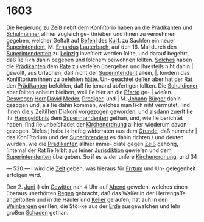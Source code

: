 # 1603

Die [Regierung](../../register/worte/regierung.md) zu [Zeiß](../../register/orte/zeiß.md) nebſt dem Konſiſtorio haben
an die [Prädikanten](../../register/worte/prädikanten.md) und [Schulmänner](../../register/worte/schulmänner.md) allhier zugleich ge-
\hrieben und ihnen zu vernehmen gegeben, welcher Geſtalt
auf [Befehl](../../register/worte/befehl.md) des [Kurf](../../register/worte/kurf.md). zu Sachſen ein neuer [Superintendent](../../register/worte/superintendent.md),
M. [Erhardus](../../register/worte/erhardus.md) [Lauterbach](../../register/worte/lauterbach.md), auf den 16. Mai durch den
[Superintendenten](../../register/worte/superintendenten.md) zu [Leipzig](../../register/orte/leipzig.md) inveſtiert werden ſollte, und
darauf begehrt, daß ſie ſi<h dahin begeben und ſolchem
beiwohnen ſollten. [Solches](../../register/worte/solches.md) haben die [Prädikanten](../../register/worte/prädikanten.md) dem
[Rate](../../register/worte/rate.md) zu verleſen übergeben und ihresteils niht dahin
| gewollt, aus Urſachen, daß nicht der [Superintendent](../../register/worte/superintendent.md) allein,
|, ſondern das Konſiſtorium ihnen zu befehlen hätte. Un-
geachtet deſſen aber hat der Rat den [Prädikanten](../../register/worte/prädikanten.md) befohlen,
daß ſie jemand abfertigen ſollten. Die [Schuldiener](../../register/worte/schuldiener.md) aber
ſollten anheim bleiben, weil ſie hier an die [Pfarre](../../register/worte/pfarre.md) ge- |
wieſen. [Deswegen](../../register/worte/deswegen.md) [Herr](../../register/worte/herr.md) [David](../../register/worte/david.md) [Meder](../../register/worte/meder.md), [Prediger](../../register/worte/prediger.md), und |
M. [Johann](../../register/worte/johann.md) [Bürger](../../register/worte/bürger.md) dahin gezogen und, als ſie dahin
kommen, welches man ſi<h niht vermutet, ſind ihnen die y
Zeitiſhen [Diakoni](../../register/worte/diakoni.md) vorgezogen geworden, und alsdann
zuerſt ſie ihr [Handgelöbnis](../../register/worte/handgelöbnis.md) dem [Superintendenten](../../register/worte/superintendenten.md) gethan,
und, wie ſie berichtet haben, ſind ſie unbeſchadet der
[Kirchenordnung](../../register/worte/kirchenordnung.md) allhier wiederum davon gezogen. Dieſes j
habe i< heftig widerraten aus dem [Grunde](../../register/worte/grunde.md), daß nunmehr |
das Konſiſtorium und der [Superintendent](../../register/worte/superintendent.md) es dahin richten /
und deuten würden, wie die [Prädikanten](../../register/worte/prädikanten.md) allhier imme-
diate gegen [Zeiß](../../register/orte/zeiß.md) gehörig, ſintemal der Rat ſie ſelbſt aus
ſeiner [Jurisdiktion](../../register/worte/jurisdiktion.md) gewieſen und dem [Superintendenten](../../register/worte/superintendenten.md)
übergeben. So iſ es wider unſere [Kirchenordnung](../../register/worte/kirchenordnung.md), und
34


— 530 — l
wird die [Zeit](../../register/worte/zeit.md) geben, was hieraus für [Frrtum](../../register/worte/frrtum.md) und Un-
gelegenheit erfolgen wird.

Den 2. [Juni](../../register/worte/juni.md) i} ein [Gewitter](../../register/worte/gewitter.md) nah 4 Uhr auf [Abend](../../register/worte/abend.md)
geweſen, welches einen überaus unerhörten [Regen](../../register/worte/regen.md) gebracht,
daß das Waſſer in der Herrengaſſe angeſtoßen und in die
Häuſer und [Keller](../../register/worte/keller.md) gelaufen; hat auh in den [Weinbergen](../../register/worte/weinbergen.md)
geriſſen, die Stö>ke aus der [Erde](../../register/worte/erde.md) ausgewaſchen und ſehr
großen [Schaden](../../register/worte/schaden.md) gethan.
